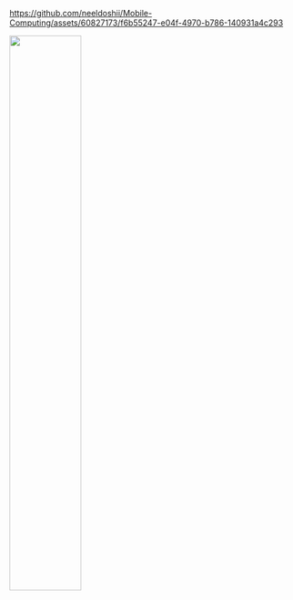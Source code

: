 
https://github.com/neeldoshii/Mobile-Computing/assets/60827173/f6b55247-e04f-4970-b786-140931a4c293


<img src = "https://github.com/neeldoshii/Mobile-Computing/assets/60827173/56704149-c7ca-45eb-8304-3cf0f6fbc325" width = 50% height = 50%>
